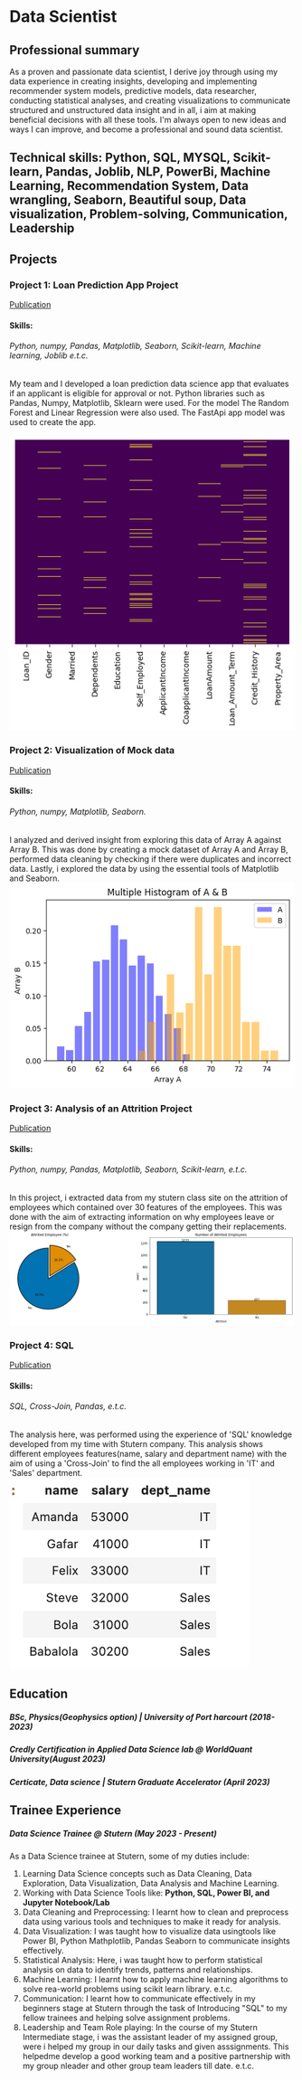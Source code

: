 # Data Scientist

## Professional summary
As a proven and passionate data scientist, I derive joy through using my data experience in creating insights, developing and implementing recommender system models, predictive models, data researcher, conducting statistical analyses, and creating visualizations to communicate structured and unstructured data insight and in all, i aim at making beneficial decisions with all these tools. I'm always open to new ideas and ways I can improve, and become a professional and sound data scientist.

## Technical skills: Python, SQL, MYSQL, Scikit-learn, Pandas, Joblib, NLP, PowerBi, Machine Learning, Recommendation System, Data wrangling, Seaborn, Beautiful soup, Data visualization, Problem-solving, Communication, Leadership


## Projects
### Project 1: Loan Prediction App Project
[Publication](https://github.com/Sophiajackrich/Stutern-repo/blob/main/loan%20app%20prediction%204.ipynb)
#### Skills:
###### *Python*, *numpy*, *Pandas*, *Matplotlib*, *Seaborn*, *Scikit-learn*, *Machine learning*, *Joblib* e.t.c.

My team and I developed a loan prediction data science app that evaluates if an applicant is eligible for approval or not. 
Python libraries such as Pandas, Numpy, Matplotlib, Sklearn were used. For the model The Random Forest and Linear Regression were also used. The FastApi app model was used to create the app.

![](/images/downloadsophia....png)

### Project 2: Visualization of Mock data 
[Publication](https://github.com/Sophiajackrich/Stutern-repo/blob/main/Visualization_by_Sophia.ipynb)
#### Skills:
###### *Python*, *numpy*, *Matplotlib*, *Seaborn*.

I analyzed and derived insight from exploring this data of Array A against Array B.
This was done by creating a mock dataset of Array A and Array B, performed data cleaning by checking if there were duplicates and incorrect data.
Lastly, i explored the data by using the essential tools of Matplotlib and Seaborn.
![](/images/sophia-project1.png)

### Project 3: Analysis of an Attrition Project
[Publication](https://github.com/Sophiajackrich/Stutern-repo/blob/main/Sophia's_Attrition_project.ipynb)
#### Skills:
###### *Python*, *numpy*, *Pandas*, *Matplotlib*, *Seaborn*, *Scikit-learn*, e.t.c.

In this project, i extracted data from my stutern class site on the attrition of employees which contained over 30 features of the employees.
This was done with the aim of extracting information on why employees leave or resign from the company without the company getting their replacements.
![](/images/sophia-project2.png)

### Project 4: SQL
[Publication](https://github.com/Sophiajackrich/Stutern-repo/blob/main/SQL_Assignment_2.ipynb)
#### Skills:
###### *SQL*, *Cross-Join*, *Pandas*, e.t.c.

The analysis here, was performed using the experience of 'SQL' knowledge developed from my time with Stutern company. 
This analysis shows different employees features(name, salary and department name) with the aim of using a 'Cross-Join' to find the all employees working in 'IT' and 'Sales' department.
![](/images/sophia-project3.png)

## Education
##### BSc, Physics(Geophysics option) | University of Port harcourt (_2018-2023_)
##### Credly Certification in Applied Data Science lab @ WorldQuant University(_August 2023_)
##### Certicate, Data science | Stutern Graduate Accelerator (_April 2023_)

## Trainee Experience
##### **Data Science Trainee @ Stutern (_May 2023 - Present_)**
As a Data Science trainee at Stutern, some of my duties include: 
1. Learning Data Science concepts such as Data Cleaning, Data Exploration, Data Visualization, Data Analysis and Machine Learning.
2. Working with Data Science Tools like: **Python, SQL, Power BI, and Jupyter Notebook/Lab**
3. Data Cleaning and Preprocessing: I learnt how to clean and preprocess data using various tools and techniques to make it ready for analysis.
4. Data Visualization: I was taught how to visualize data usingtools like Power BI, Python Mathplotlib, Pandas Seaborn to communicate insights effectively.
5. Statistical Analysis: Here, i was taught how to perform statistical analysis on data to identify trends, patterns and relationships.
6. Machine Learning: I learnt how to apply machine learning algorithms to solve rea-world problems using scikit learn library. e.t.c.
7. Communication: I learnt how to communicate  effectively in my beginners stage at Stutern through the task of Introducing "SQL" to my fellow trainees and helping solve assignment problems.
8. Leadership and Team Role playing: In the course of my Stutern Intermediate stage, i was the assistant leader of my assigned group, were i helped my group in our daily tasks and given asssignments. This helpedme develop a good working team and a positive partnership with my group nleader and other group team leaders till date. e.t.c.


